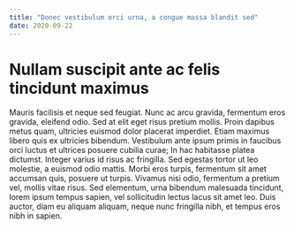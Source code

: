 ```yaml
---
title: "Donec vestibulum orci urna, a congue massa blandit sed"
date: 2020-09-22
---
```

# Nullam suscipit ante ac felis tincidunt maximus

Mauris facilisis et neque sed feugiat. Nunc ac arcu gravida, fermentum eros gravida, eleifend odio. Sed at elit eget risus pretium mollis. Proin dapibus metus quam, ultricies euismod dolor placerat imperdiet. Etiam maximus libero quis ex ultricies bibendum. Vestibulum ante ipsum primis in faucibus orci luctus et ultrices posuere cubilia curae; In hac habitasse platea dictumst. Integer varius id risus ac fringilla. Sed egestas tortor ut leo molestie, a euismod odio mattis. Morbi eros turpis, fermentum sit amet accumsan quis, posuere ut turpis. Vivamus nisi odio, fermentum a pretium vel, mollis vitae risus. Sed elementum, urna bibendum malesuada tincidunt, lorem ipsum tempus sapien, vel sollicitudin lectus lacus sit amet leo. Duis auctor, diam eu aliquam aliquam, neque nunc fringilla nibh, et tempus eros nibh in sapien.